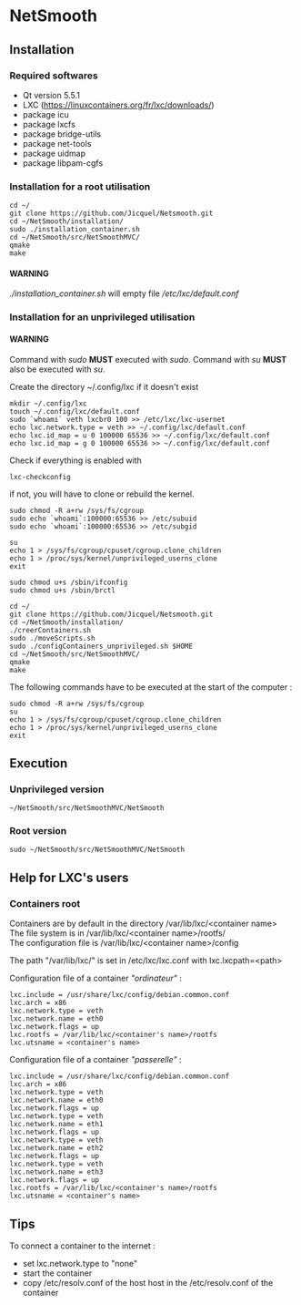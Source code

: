 # NetSmooth

## Installation
### Required softwares

* Qt version 5.5.1
* LXC (https://linuxcontainers.org/fr/lxc/downloads/)
* package icu
* package lxcfs
* package bridge-utils
* package net-tools
* package uidmap
* package libpam-cgfs


### Installation for a root utilisation

	cd ~/
	git clone https://github.com/Jicquel/Netsmooth.git
	cd ~/NetSmooth/installation/  
	sudo ./installation_container.sh
	cd ~/NetSmooth/src/NetSmoothMVC/  
	qmake
	make

#### WARNING
*./installation_container.sh* will empty file */etc/lxc/default.conf*

### Installation for an unprivileged utilisation
#### WARNING 
Command with *sudo* **MUST** executed with *sudo*. Command with *su* **MUST** also be executed with *su*.  

Create the directory ~/.config/lxc if it doesn't exist
	
	mkdir ~/.config/lxc
	touch ~/.config/lxc/default.conf
	sudo `whoami` veth lxcbr0 100 >> /etc/lxc/lxc-usernet
	echo lxc.network.type = veth >> ~/.config/lxc/default.conf
	echo lxc.id_map = u 0 100000 65536 >> ~/.config/lxc/default.conf
	echo lxc.id_map = g 0 100000 65536 >> ~/.config/lxc/default.conf
	
Check if everything is enabled with 

	lxc-checkconfig
if not, you will have to clone or rebuild the kernel.

	
	
	sudo chmod -R a+rw /sys/fs/cgroup
	sudo echo `whoami`:100000:65536 >> /etc/subuid   
	sudo echo `whoami`:100000:65536 >> /etc/subgid
	
	su	
	echo 1 > /sys/fs/cgroup/cpuset/cgroup.clone_children
	echo 1 > /proc/sys/kernel/unprivileged_userns_clone  
	exit
	
	sudo chmod u+s /sbin/ifconfig
	sudo chmod u+s /sbin/brctl
	
	cd ~/
	git clone https://github.com/Jicquel/Netsmooth.git   
	cd ~/NetSmooth/installation/  
	./creerContainers.sh
	sudo ./moveScripts.sh
	sudo ./configContainers_unprivileged.sh $HOME
 	cd ~/NetSmooth/src/NetSmoothMVC/  
	qmake  
	make

The following commands have to be executed at the start of the computer :  

	sudo chmod -R a+rw /sys/fs/cgroup
	su
	echo 1 > /sys/fs/cgroup/cpuset/cgroup.clone_children
	echo 1 > /proc/sys/kernel/unprivileged_userns_clone  
	exit

## Execution
### Unprivileged version

	~/NetSmooth/src/NetSmoothMVC/NetSmooth	
### Root version
	
	sudo ~/NetSmooth/src/NetSmoothMVC/NetSmooth	

## Help for LXC's users
### Containers root
Containers are by default in the directory /var/lib/lxc/\<container name>  
The file system is in /var/lib/lxc/\<container name>/rootfs/  
The configuration file is /var/lib/lxc/\<container name>/config  
	
The path "/var/lib/lxc/" is set in /etc/lxc/lxc.conf with lxc.lxcpath=\<path>  
  
Configuration file of a container *"ordinateur"* :

	lxc.include = /usr/share/lxc/config/debian.common.conf
	lxc.arch = x86
	lxc.network.type = veth
	lxc.network.name = eth0
	lxc.network.flags = up
	lxc.rootfs = /var/lib/lxc/<container's name>/rootfs
	lxc.utsname = <container's name>


Configuration file of a container *"passerelle"* :

	lxc.include = /usr/share/lxc/config/debian.common.conf
	lxc.arch = x86
	lxc.network.type = veth
	lxc.network.name = eth0
	lxc.network.flags = up  
	lxc.network.type = veth
	lxc.network.name = eth1
	lxc.network.flags = up  
	lxc.network.type = veth
	lxc.network.name = eth2
	lxc.network.flags = up  
	lxc.network.type = veth
	lxc.network.name = eth3
	lxc.network.flags = up
	lxc.rootfs = /var/lib/lxc/<container's name>/rootfs
	lxc.utsname = <container's name>

## Tips
To connect a container to the internet :
* set lxc.network.type to "none"
* start the container
* copy /etc/resolv.conf of the host host in the /etc/resolv.conf of the container
